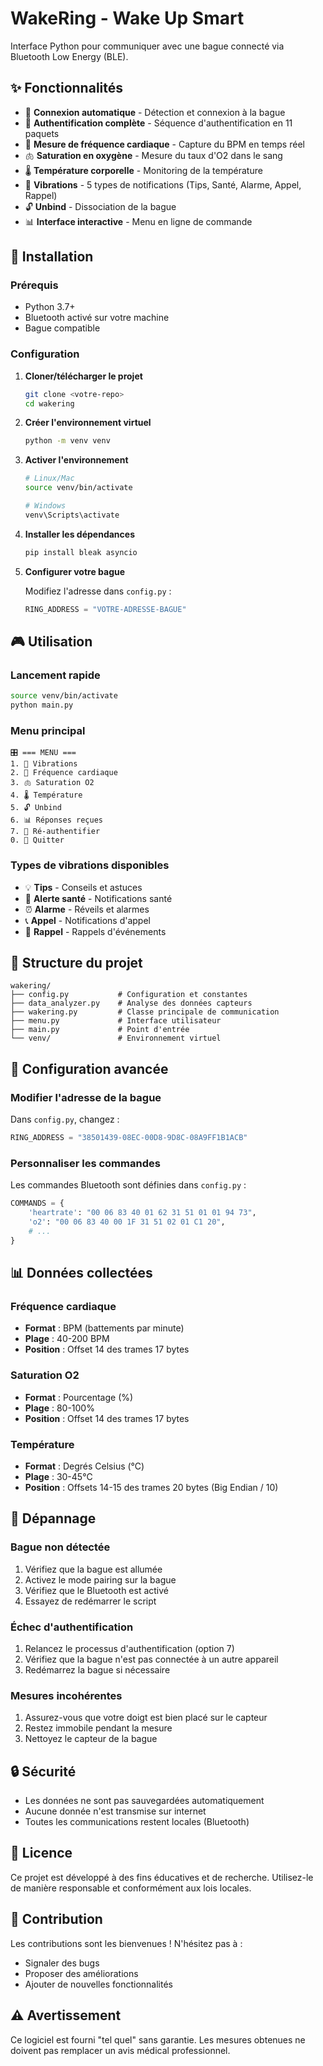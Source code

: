 # WakeRing - Wake Up Smart

Interface Python pour communiquer avec une bague connecté via Bluetooth Low Energy (BLE).

## ✨ Fonctionnalités

- 🔌 **Connexion automatique** - Détection et connexion à la bague
- 🔐 **Authentification complète** - Séquence d'authentification en 11 paquets
- 💓 **Mesure de fréquence cardiaque** - Capture du BPM en temps réel
- 🫁 **Saturation en oxygène** - Mesure du taux d'O2 dans le sang
- 🌡️ **Température corporelle** - Monitoring de la température
- 📳 **Vibrations** - 5 types de notifications (Tips, Santé, Alarme, Appel, Rappel)
- 🔓 **Unbind** - Dissociation de la bague
- 📊 **Interface interactive** - Menu en ligne de commande

## 🚀 Installation

### Prérequis
- Python 3.7+
- Bluetooth activé sur votre machine
- Bague compatible

### Configuration

1. **Cloner/télécharger le projet**
   ```bash
   git clone <votre-repo>
   cd wakering
   ```

2. **Créer l'environnement virtuel**
   ```bash
   python -m venv venv
   ```

3. **Activer l'environnement**
   ```bash
   # Linux/Mac
   source venv/bin/activate
   
   # Windows
   venv\Scripts\activate
   ```

4. **Installer les dépendances**
   ```bash
   pip install bleak asyncio
   ```

5. **Configurer votre bague**
   
   Modifiez l'adresse dans `config.py` :
   ```python
   RING_ADDRESS = "VOTRE-ADRESSE-BAGUE"
   ```

## 🎮 Utilisation

### Lancement rapide
```bash
source venv/bin/activate
python main.py
```

### Menu principal
```
🎛️ === MENU ===
1. 📳 Vibrations
2. 💓 Fréquence cardiaque  
3. 🫁 Saturation O2
4. 🌡️ Température
5. 🔓 Unbind
6. 📊 Réponses reçues
7. 🔄 Ré-authentifier
0. 🚪 Quitter
```

### Types de vibrations disponibles
- 💡 **Tips** - Conseils et astuces
- 🏥 **Alerte santé** - Notifications santé
- ⏰ **Alarme** - Réveils et alarmes
- 📞 **Appel** - Notifications d'appel
- 📅 **Rappel** - Rappels d'événements

## 📁 Structure du projet

```
wakering/
├── config.py           # Configuration et constantes
├── data_analyzer.py    # Analyse des données capteurs
├── wakering.py         # Classe principale de communication
├── menu.py             # Interface utilisateur
├── main.py             # Point d'entrée
└── venv/               # Environnement virtuel
```

## 🔧 Configuration avancée

### Modifier l'adresse de la bague
Dans `config.py`, changez :
```python
RING_ADDRESS = "38501439-08EC-00D8-9D8C-08A9FF1B1ACB"
```

### Personnaliser les commandes
Les commandes Bluetooth sont définies dans `config.py` :
```python
COMMANDS = {
    'heartrate': "00 06 83 40 01 62 31 51 01 01 94 73",
    'o2': "00 06 83 40 00 1F 31 51 02 01 C1 20",
    # ...
}
```

## 📊 Données collectées

### Fréquence cardiaque
- **Format** : BPM (battements par minute)
- **Plage** : 40-200 BPM
- **Position** : Offset 14 des trames 17 bytes

### Saturation O2
- **Format** : Pourcentage (%)
- **Plage** : 80-100%
- **Position** : Offset 14 des trames 17 bytes

### Température
- **Format** : Degrés Celsius (°C)
- **Plage** : 30-45°C
- **Position** : Offsets 14-15 des trames 20 bytes (Big Endian / 10)

## 🐛 Dépannage

### Bague non détectée
1. Vérifiez que la bague est allumée
2. Activez le mode pairing sur la bague
3. Vérifiez que le Bluetooth est activé
4. Essayez de redémarrer le script

### Échec d'authentification
1. Relancez le processus d'authentification (option 7)
2. Vérifiez que la bague n'est pas connectée à un autre appareil
3. Redémarrez la bague si nécessaire

### Mesures incohérentes
1. Assurez-vous que votre doigt est bien placé sur le capteur
2. Restez immobile pendant la mesure
3. Nettoyez le capteur de la bague

## 🔒 Sécurité

- Les données ne sont pas sauvegardées automatiquement
- Aucune donnée n'est transmise sur internet
- Toutes les communications restent locales (Bluetooth)

## 📝 Licence

Ce projet est développé à des fins éducatives et de recherche. Utilisez-le de manière responsable et conformément aux lois locales.

## 🤝 Contribution

Les contributions sont les bienvenues ! N'hésitez pas à :
- Signaler des bugs
- Proposer des améliorations
- Ajouter de nouvelles fonctionnalités

## ⚠️ Avertissement

Ce logiciel est fourni "tel quel" sans garantie. Les mesures obtenues ne doivent pas remplacer un avis médical professionnel.